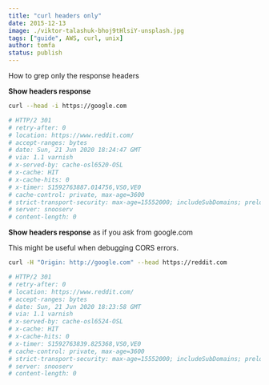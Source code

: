 ```yaml
---
title: "curl headers only"
date: 2015-12-13
image: ./viktor-talashuk-bhoj9tHlsiY-unsplash.jpg
tags: ["guide", AWS, curl, unix]
author: tomfa
status: publish
---
```


How to grep only the response headers

**Show headers response**

```bash
curl --head -i https://google.com

# HTTP/2 301
# retry-after: 0
# location: https://www.reddit.com/
# accept-ranges: bytes
# date: Sun, 21 Jun 2020 18:24:47 GMT
# via: 1.1 varnish
# x-served-by: cache-osl6520-OSL
# x-cache: HIT
# x-cache-hits: 0
# x-timer: S1592763887.014756,VS0,VE0
# cache-control: private, max-age=3600
# strict-transport-security: max-age=15552000; includeSubDomains; preload
# server: snooserv
# content-length: 0
```

**Show headers response** as if you ask from google.com

This might be useful when debugging CORS errors.

```bash
curl -H "Origin: http://google.com" --head https://reddit.com

# HTTP/2 301
# retry-after: 0
# location: https://www.reddit.com/
# accept-ranges: bytes
# date: Sun, 21 Jun 2020 18:23:58 GMT
# via: 1.1 varnish
# x-served-by: cache-osl6524-OSL
# x-cache: HIT
# x-cache-hits: 0
# x-timer: S1592763839.825368,VS0,VE0
# cache-control: private, max-age=3600
# strict-transport-security: max-age=15552000; includeSubDomains; preload
# server: snooserv
# content-length: 0
```
